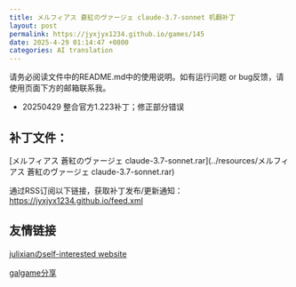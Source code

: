 ```yaml
---
title: メルフィアス 蒼紅のヴァージェ claude-3.7-sonnet 机翻补丁
layout: post
permalink: https://jyxjyx1234.github.io/games/145
date: 2025-4-29 01:14:47 +0800
categories: AI translation
---
```



请务必阅读文件中的README.md中的使用说明。如有运行问题 or bug反馈，请使用页面下方的邮箱联系我。

- 20250429 整合官方1.223补丁；修正部分错误

## 补丁文件：

[メルフィアス 蒼紅のヴァージェ claude-3.7-sonnet.rar](../resources/メルフィアス 蒼紅のヴァージェ claude-3.7-sonnet.rar)

 

通过RSS订阅以下链接，获取补丁发布/更新通知：https://jyxjyx1234.github.io/feed.xml

## 友情链接

[julixianのself-interested website](https://julixian-siw.worldsystem.top/) 

[galgame分享](https://t.me/galgpt)
